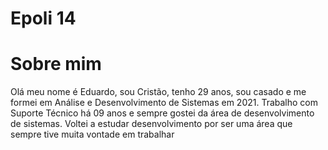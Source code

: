 # Epoli 14

# Sobre mim
Olá meu nome é Eduardo, sou Cristão, tenho 29 anos, sou casado e me formei em Análise e Desenvolvimento de Sistemas em 2021.
Trabalho com Suporte Técnico há 09 anos e sempre gostei da área de desenvolvimento de sistemas.
Voltei a estudar desenvolvimento por ser uma área que sempre tive muita vontade em trabalhar